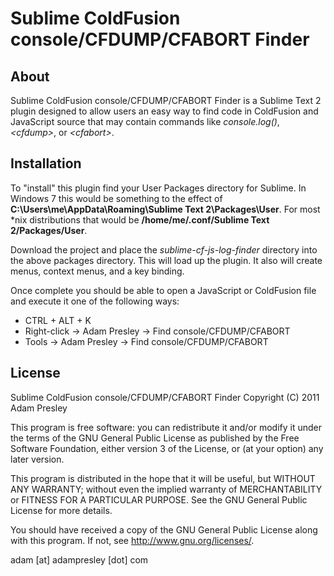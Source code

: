 # Sublime ColdFusion console/CFDUMP/CFABORT Finder

## About
Sublime ColdFusion console/CFDUMP/CFABORT Finder is a Sublime Text 2 plugin designed to allow
users an easy way to find code in ColdFusion and JavaScript source that may
contain commands like *console.log()*, *&lt;cfdump&gt;*, or *&lt;cfabort&gt;*.


## Installation
To "install" this plugin find your User Packages directory for Sublime. In Windows 7
this would be something to the effect of **C:\Users\me\AppData\Roaming\Sublime Text 2\Packages\User**.
For most \*nix distributions that would be **/home/me/.conf/Sublime Text 2/Packages/User**.

Download the project and place the *sublime-cf-js-log-finder* directory into the above packages directory. 
This will load up the plugin. It also will create menus, context menus, and a key binding. 

Once complete you should be able to open a JavaScript or ColdFusion file and execute it one of the 
following ways:

* CTRL + ALT + K
* Right-click -> Adam Presley -> Find console/CFDUMP/CFABORT
* Tools -> Adam Presley -> Find console/CFDUMP/CFABORT


## License

Sublime ColdFusion console/CFDUMP/CFABORT Finder
Copyright (C) 2011 Adam Presley

This program is free software: you can redistribute it and/or modify
it under the terms of the GNU General Public License as published by
the Free Software Foundation, either version 3 of the License, or
(at your option) any later version.

This program is distributed in the hope that it will be useful,
but WITHOUT ANY WARRANTY; without even the implied warranty of
MERCHANTABILITY or FITNESS FOR A PARTICULAR PURPOSE.  See the
GNU General Public License for more details.

You should have received a copy of the GNU General Public License
along with this program.  If not, see <http://www.gnu.org/licenses/>.

adam [at] adampresley [dot] com